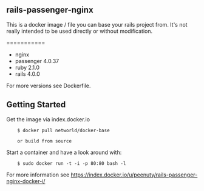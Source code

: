 rails-passenger-nginx
---------------------

This is a docker image / file you can base your rails project from. It's not really intended to be used directly or without modification.

===========

- nginx
- passenger 4.0.37
- ruby 2.1.0
- rails 4.0.0

For more versions see Dockerfile.


Getting Started
---------------

Get the image via index.docker.io

        $ docker pull networld/docker-base

        or build from source

Start a container and have a look around with:

        $ sudo docker run -t -i -p 80:80 bash -l


For more information see https://index.docker.io/u/peenuty/rails-passenger-nginx-docker-i/

